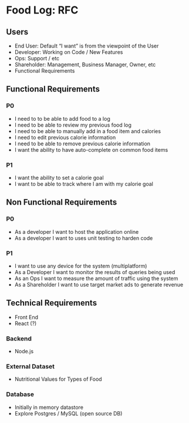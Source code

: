 # Food Log: RFC

## Users
- End User: Default “I want” is from the viewpoint of the User
- Developer: Working on Code / New Features
- Ops: Support / etc
- Shareholder: Management, Business Manager, Owner, etc
- Functional Requirements

## Functional Requirements
### P0
- I need to to be able to add food to a log
- I need to be able to review my previous food log
- I need to be able to manually add in a food item and calories
- I need to edit previous calorie information
- I need to be able to remove previous calorie information
- I want the ability to have auto-complete on common food items

### P1
- I want the ability to set a calorie goal
- I want to be able to track where I am with my calorie goal


## Non Functional Requirements
### P0
- As a developer I want to host the application online
- As a developer I want to uses unit testing to harden code

### P1
- I want to use any device for the system (multiplatform)
- As a Developer I want to monitor the results of queries being used
- As an Ops I want to measure the amount of traffic using the system
- As a Shareholder I want to use target market ads to generate revenue


## Technical Requirements
- Front End
- React (?)

### Backend
- Node.js <Ease of Use>

### External Dataset 
- Nutritional Values for Types of Food

### Database
- Initially in memory datastore
- Explore Postgres / MySQL (open source DB)